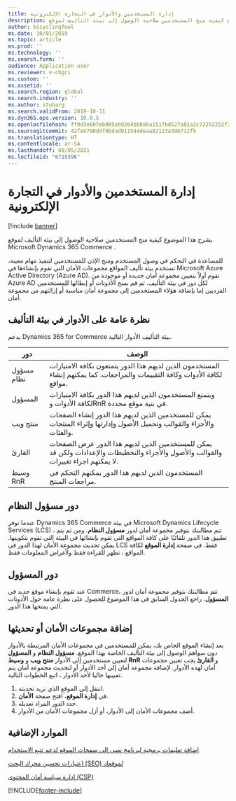 ```yaml
---
title: إدارة المستخدمين والأدوار في التجارة الإلكترونية
description: يشرح هذا الموضوع كيفية منح المستخدمين صلاحية الوصول إلى بيئة التأليف لموقع Microsoft Dynamics 365 Commerce .
author: bicyclingfool
ms.date: 10/01/2019
ms.topic: article
ms.prod: ''
ms.technology: ''
ms.search.form: ''
audience: Application user
ms.reviewer: v-chgri
ms.custom: ''
ms.assetid: ''
ms.search.region: global
ms.search.industry: ''
ms.author: stuharg
ms.search.validFrom: 2019-10-31
ms.dyn365.ops.version: 10.0.5
ms.openlocfilehash: ff0d3e607eb905eb9264bbb9ba151fbd527a81a2c72252252f2a45edc201e1b4
ms.sourcegitcommit: 42fe9790ddf0bdad911544deaa82123a396712fb
ms.translationtype: HT
ms.contentlocale: ar-SA
ms.lasthandoff: 08/05/2021
ms.locfileid: "6715396"
---
```

# <a name="manage-e-commerce-users-and-roles"></a>إدارة المستخدمين والأدوار في التجارة الإلكترونية


[!include [banner](includes/banner.md)]

يشرح هذا الموضوع كيفية منح المستخدمين صلاحية الوصول إلى بيئة التأليف لموقع Microsoft Dynamics 365 Commerce .

للمساعدة في التحكم في وصول المستخدم ومنح الإذن للمستخدمين لتنفيذ مهام معينة، تستخدم بيئة تأليف المواقع مجموعات الأمان التي تقوم بإنشاءها في Microsoft Azure Active Directory (Azure AD). تقوم أولاً بتعيين مجموعة أمان جديدة أو موجودة من Azure AD لكل دور في بيئة التأليف. ثم قم بمنح الأذونات أو إبطالها للمستخدمين الفرديين إما بإضافة هؤلاء المستخدمين إلى مجموعة أمان مناسبة أو إزالتهم من مجموعة أمان.

## <a name="overview-of-roles-in-the-authoring-environment"></a>نظرة عامة على الأدوار في بيئة التأليف

يدعم Dynamics 365 for Commerce بيئة التأليف الأدوار التالية.

| دور                 | ‏‏الوصف |
|----------------------|-------------|
| مسؤول نظام | المستخدمون الذين لديهم هذا الدور يتمتعون بكافة الامتيازات لكافة الأدوات وكافة التقييمات والمراجعات. كما يمكنهم إنشاء مواقع. |
| المسؤول   | ويتمتع المستخدمون الذين لديهم هذا الدور بكافة الامتيازات لكافة الأدوات وRnR في بنية موقع محددة. |
| منتج ويب         | يمكن للمستخدمين الذين لديهم هذا الدور إنشاء الصفحات والأجزاء والقوالب وتحميل الأصول وإدارتها وإثراء المنتجات والفئات. |
| القارئ               | يمكن للمستخدمين الذين لديهم هذا الدور عرض الصفحات والقوالب والأصول والأجزاء والتخطيطات والإعدادات ولكن قد لا يمكنهم اجراء تغييرات. |
| وسيط RnR        | المستخدمون الذين لديهم هذا الدور يمكنهم التحكم في مراجعات المنتج. |

## <a name="system-administrator-role"></a>دور مسؤول النظام

عندما توفر Dynamics 365 Commerce في بيئة Microsoft Dynamics Lifecycle Services (LCS) ، تتم مطالبتك بتوفير مجموعة أمان لدور **مسؤول النظام**. ومن ثم يتم تطبيق هذا الدور تلقائيًا على كافة المواقع التي تقوم بإنشائها في البيئة التي تقوم بتكوينها. يمكن تحديث مجموعة الأمان لهذا الدور في LCS فقط. في صفحة **إدارة الموقع** لكافة المواقع ، تظهر للقراءة فقط ولأغراض المعلومات فقط.

## <a name="administrator-role"></a>دور المسؤول

عند تقوم بإنشاء موقع جديد في Commerce، تتم مطالبتك بتوفير مجموعة أمان لدور **المسؤول**. راجع الجدول السابق في هذا الموضوع للحصول على نظرة عامة حول الأذونات التي يمنحها هذا الدور.

## <a name="add-or-update-security-groups"></a>إضافة مجموعات الأمان أو تحديثها

بعد إنشاء الموقع الخاص بك، يمكن للمستخدمين في مجموعات الأمان المرتبطة بالأدوار **مسؤول النظام** و **المسؤول**‎ دون سواهم الوصول إلى بيئة التأليف الخاصة بهذا الموقع. لتعيين مستخدمين إلى الأدوار **‏‫منتج ويب‬** و **وسيط RnR** و **القارئ** يجب تعيين مجموعات أمان لهذه الأدوار. لإضافة مجموعة أمان إلى أحد الأدوار أو لتحديث مجموعة أمان يتم تعيينها حاليا لأحد الأدوار ، اتبع الخطوات التالية.

1. انتقل إلى الموقع الذي تريد تحديثه.
1. في **إدارة الموقع**، افتح صفحة **الأمان**.
1. حدد الدور المراد تعديله.
1. أضف مجموعات الأمان إلى الأدوار، أو أزل مجموعات الأمان من الأدوار.

## <a name="additional-resources"></a>الموارد الإضافية

[إضافة تعليمات برمجية لبرنامج نصي إلى صفحات الموقع لدعم تتبع الاستخدام](add-telemetry.md)

[اعتبارات تحسين محرك البحث (SEO) لموقعك](search-engine-optimization-considerations.md)

[إدارة سياسة أمان المحتوى (CSP)](manage-csp.md)


[!INCLUDE[footer-include](../includes/footer-banner.md)]